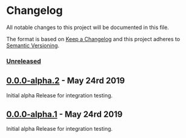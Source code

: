 # Changelog

All notable changes to this project will be documented in this file.

The format is based on [Keep a Changelog](http://keepachangelog.com/en/1.0.0/)
and this project adheres to [Semantic Versioning](http://semver.org/spec/v2.0.0.html).

### [Unreleased][HEAD]

## [0.0.0-alpha.2] - May 24rd 2019

Initial alpha Release for integration testing.

## [0.0.0-alpha.1] - May 24rd 2019

Initial alpha Release for integration testing.

[0.0.0-alpha.2]: https://github.com/Esri/arcgis-rest-js/compare/v0.0.0-alpha.1...v0.0.0-alpha.2 "v0.0.0-alpha.1"
[0.0.0-alpha.1]: https://github.com/Esri/arcgis-rest-js/compare/dafb2312835ec6fef134d0d2b20aabd1dfe907cf...v0.0.0-alpha.1 "v0.0.0-alpha.1"
[HEAD]: https://github.com/ArcGIS/calcite-components/compare/v0.0.0-alpha.1...HEAD "Unreleased Changes"
